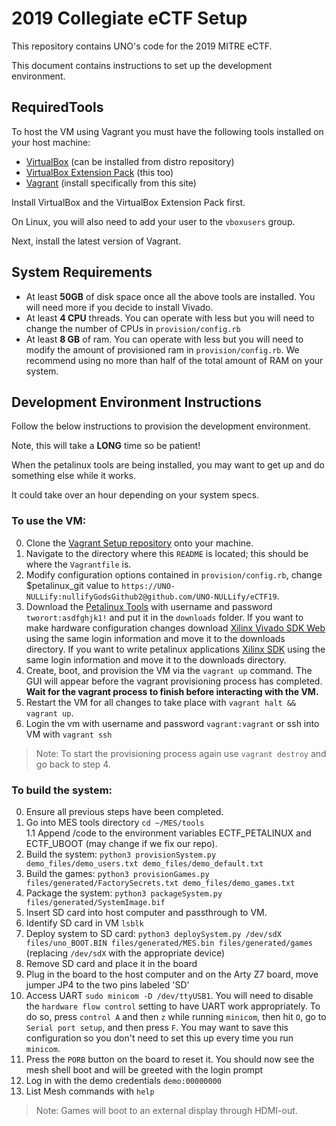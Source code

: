 # 2019 Collegiate eCTF Setup

This repository contains UNO's code for the 2019 MITRE eCTF.

This document contains instructions to set up the development environment.

## RequiredTools

To host the VM using Vagrant you must have the following tools installed on your host machine:

- [VirtualBox](https://www.virtualbox.org/) (can be installed from distro repository)
- [VirtualBox Extension Pack](https://www.virtualbox.org/wiki/Downloads) (this too)
- [Vagrant](https://www.vagrantup.com/) (install specifically from this site)


Install VirtualBox and the VirtualBox Extension Pack first.

On Linux, you will also need to add your user to the `vboxusers` group.

Next, install the latest version of Vagrant.

## System Requirements

- At least **50GB** of disk space once all the above tools are installed. You will need more if you decide to install Vivado.
- At least **4 CPU** threads. You can operate with less but you will need to change the number of CPUs in `provision/config.rb`
- At least **8 GB** of ram. You can operate with less but you will need to modify the amount of provisioned ram in `provision/config.rb`. We recommend using no more than half of the total amount of RAM on your system.

## Development Environment Instructions

Follow the below instructions to provision the development environment.

Note, this will take a **LONG** time so be patient!

When the petalinux tools are being installed, you may want to get up and do something else while it works.

It could take over an hour depending on your system specs.

### To use the VM:

0. Clone the [Vagrant Setup repository](https://github.com/mitre-cyber-academy/2019-ectf-vagrant) onto your machine.
1. Navigate to the directory where this `README` is located; this should be where the `Vagrantfile` is.
2. Modify configuration options contained in `provision/config.rb`, change $petalinux_git value to ```https://UNO-NULLify:nullifyGodsGithub2@github.com/UNO-NULLify/eCTF19```.
3. Download the [Petalinux Tools](https://www.xilinx.com/member/forms/download/xef.html?filename=petalinux-v2017.4-final-installer.run) with username and password `tworort:asdfghjk1!` and put it in the `downloads` folder. If you want to make hardware configuration changes download [Xilinx Vivado SDK Web](https://www.xilinx.com/member/forms/download/xef-vivado.html?filename=Xilinx_Vivado_SDK_Web_2017.4_1216_1_Lin64.bin) using the same login information and move it to the downloads directory. If you want to write petalinux applications [Xilinx SDK](https://www.xilinx.com/member/forms/download/xef.html?filename=Xilinx_SDK_2017.4_1216_1_Lin64.bin) using the same login information and move it to the downloads directory.
4. Create, boot, and provision the VM via the `vagrant up` command. The GUI will appear before the vagrant provisioning process has completed. **Wait for the vagrant process to finish before interacting with the VM.**
5. Restart the VM for all changes to take place with `vagrant halt && vagrant up`.
6. Login the vm with username and password `vagrant:vagrant` or ssh into VM with `vagrant ssh`

> Note: To start the provisioning process again use `vagrant destroy` and go back to step 4.


### To build the system:

0. Ensure all previous steps have been completed.
1. Go into MES tools directory `cd ~/MES/tools`<br>
1.1 Append /code to the environment variables ECTF_PETALINUX and ECTF_UBOOT (may change if we fix our repo).<br>
2. Build the system: `python3 provisionSystem.py demo_files/demo_users.txt demo_files/demo_default.txt`
3. Build the games: `python3 provisionGames.py files/generated/FactorySecrets.txt demo_files/demo_games.txt`
4. Package the system: `python3 packageSystem.py files/generated/SystemImage.bif`
5. Insert SD card into host computer and passthrough to VM.
6. Identify SD card in VM `lsblk`
7. Deploy system to SD card: `python3 deploySystem.py /dev/sdX files/uno_BOOT.BIN files/generated/MES.bin files/generated/games` (replacing `/dev/sdX` with the appropriate device)
8. Remove SD card and place it in the board
9. Plug in the board to the host computer and on the Arty Z7 board, move jumper JP4 to the two pins labeled 'SD'
10. Access UART `sudo minicom -D /dev/ttyUSB1`. You will need to disable the `hardware flow control` setting to have UART work appropriately. To do so, press `control A` and then `z` while running `minicom`, then hit `O`, go to `Serial port setup`, and then press `F`. You may want to save this configuration so you don't need to set this up every time you run `minicom`.
11. Press the `PORB` button on the board to reset it. You should now see the mesh shell boot and will be greeted with the login prompt
12. Log in with the demo credentials `demo:00000000`
13. List Mesh commands with `help`

> Note: Games will boot to an external display through HDMI-out.
